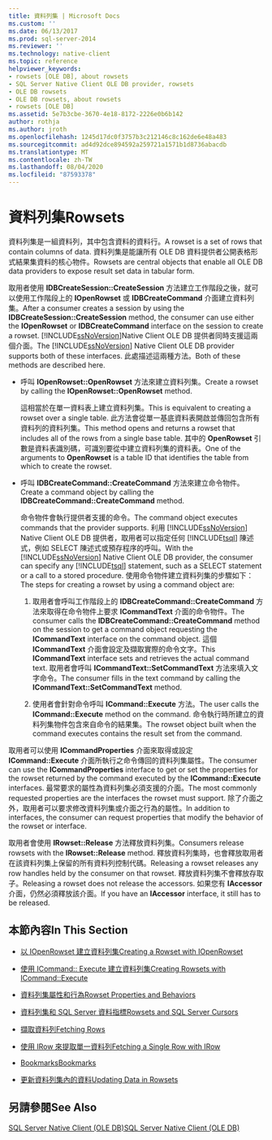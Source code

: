 ```yaml
---
title: 資料列集 | Microsoft Docs
ms.custom: ''
ms.date: 06/13/2017
ms.prod: sql-server-2014
ms.reviewer: ''
ms.technology: native-client
ms.topic: reference
helpviewer_keywords:
- rowsets [OLE DB], about rowsets
- SQL Server Native Client OLE DB provider, rowsets
- OLE DB rowsets
- OLE DB rowsets, about rowsets
- rowsets [OLE DB]
ms.assetid: 5e7b3cbe-3670-4e18-8172-2226e0b6b142
author: rothja
ms.author: jroth
ms.openlocfilehash: 1245d17dc0f3757b3c212146c8c162de6e48a483
ms.sourcegitcommit: ad4d92dce894592a259721a1571b1d8736abacdb
ms.translationtype: MT
ms.contentlocale: zh-TW
ms.lasthandoff: 08/04/2020
ms.locfileid: "87593378"
---
```

# <a name="rowsets"></a><span data-ttu-id="01455-102">資料列集</span><span class="sxs-lookup"><span data-stu-id="01455-102">Rowsets</span></span>
  <span data-ttu-id="01455-103">資料列集是一組資料列，其中包含資料的資料行。</span><span class="sxs-lookup"><span data-stu-id="01455-103">A rowset is a set of rows that contain columns of data.</span></span> <span data-ttu-id="01455-104">資料列集是能讓所有 OLE DB 資料提供者公開表格形式結果集資料的核心物件。</span><span class="sxs-lookup"><span data-stu-id="01455-104">Rowsets are central objects that enable all OLE DB data providers to expose result set data in tabular form.</span></span>  
  
 <span data-ttu-id="01455-105">取用者使用 **IDBCreateSession::CreateSession** 方法建立工作階段之後，就可以使用工作階段上的 **IOpenRowset** 或 **IDBCreateCommand** 介面建立資料列集。</span><span class="sxs-lookup"><span data-stu-id="01455-105">After a consumer creates a session by using the **IDBCreateSession::CreateSession** method, the consumer can use either the **IOpenRowset** or **IDBCreateCommand** interface on the session to create a rowset.</span></span> <span data-ttu-id="01455-106">[!INCLUDE[ssNoVersion](../../includes/ssnoversion-md.md)]Native Client OLE DB 提供者同時支援這兩個介面。</span><span class="sxs-lookup"><span data-stu-id="01455-106">The [!INCLUDE[ssNoVersion](../../includes/ssnoversion-md.md)] Native Client OLE DB provider supports both of these interfaces.</span></span> <span data-ttu-id="01455-107">此處描述這兩種方法。</span><span class="sxs-lookup"><span data-stu-id="01455-107">Both of these methods are described here.</span></span>  
  
-   <span data-ttu-id="01455-108">呼叫 **IOpenRowset::OpenRowset** 方法來建立資料列集。</span><span class="sxs-lookup"><span data-stu-id="01455-108">Create a rowset by calling the **IOpenRowset::OpenRowset** method.</span></span>  
  
     <span data-ttu-id="01455-109">這相當於在單一資料表上建立資料列集。</span><span class="sxs-lookup"><span data-stu-id="01455-109">This is equivalent to creating a rowset over a single table.</span></span> <span data-ttu-id="01455-110">此方法會從單一基底資料表開啟並傳回包含所有資料列的資料列集。</span><span class="sxs-lookup"><span data-stu-id="01455-110">This method opens and returns a rowset that includes all of the rows from a single base table.</span></span> <span data-ttu-id="01455-111">其中的 **OpenRowset** 引數是資料表識別碼，可識別要從中建立資料列集的資料表。</span><span class="sxs-lookup"><span data-stu-id="01455-111">One of the arguments to **OpenRowset** is a table ID that identifies the table from which to create the rowset.</span></span>  
  
-   <span data-ttu-id="01455-112">呼叫 **IDBCreateCommand::CreateCommand** 方法來建立命令物件。</span><span class="sxs-lookup"><span data-stu-id="01455-112">Create a command object by calling the **IDBCreateCommand::CreateCommand** method.</span></span>  
  
     <span data-ttu-id="01455-113">命令物件會執行提供者支援的命令。</span><span class="sxs-lookup"><span data-stu-id="01455-113">The command object executes commands that the provider supports.</span></span> <span data-ttu-id="01455-114">利用 [!INCLUDE[ssNoVersion](../../includes/ssnoversion-md.md)] Native Client OLE DB 提供者，取用者可以指定任何 [!INCLUDE[tsql](../../includes/tsql-md.md)] 陳述式，例如 SELECT 陳述式或預存程序的呼叫。</span><span class="sxs-lookup"><span data-stu-id="01455-114">With the [!INCLUDE[ssNoVersion](../../includes/ssnoversion-md.md)] Native Client OLE DB provider, the consumer can specify any [!INCLUDE[tsql](../../includes/tsql-md.md)] statement, such as a SELECT statement or a call to a stored procedure.</span></span> <span data-ttu-id="01455-115">使用命令物件建立資料列集的步驟如下：</span><span class="sxs-lookup"><span data-stu-id="01455-115">The steps for creating a rowset by using a command object are:</span></span>  
  
    1.  <span data-ttu-id="01455-116">取用者會呼叫工作階段上的 **IDBCreateCommand::CreateCommand** 方法來取得在命令物件上要求 **ICommandText** 介面的命令物件。</span><span class="sxs-lookup"><span data-stu-id="01455-116">The consumer calls the **IDBCreateCommand::CreateCommand** method on the session to get a command object requesting the **ICommandText** interface on the command object.</span></span> <span data-ttu-id="01455-117">這個 **ICommandText** 介面會設定及擷取實際的命令文字。</span><span class="sxs-lookup"><span data-stu-id="01455-117">This **ICommandText** interface sets and retrieves the actual command text.</span></span> <span data-ttu-id="01455-118">取用者會呼叫 **ICommandText::SetCommandText** 方法來填入文字命令。</span><span class="sxs-lookup"><span data-stu-id="01455-118">The consumer fills in the text command by calling the **ICommandText::SetCommandText** method.</span></span>  
  
    2.  <span data-ttu-id="01455-119">使用者會針對命令呼叫 **ICommand::Execute** 方法。</span><span class="sxs-lookup"><span data-stu-id="01455-119">The user calls the **ICommand::Execute** method on the command.</span></span> <span data-ttu-id="01455-120">命令執行時所建立的資料列集物件包含來自命令的結果集。</span><span class="sxs-lookup"><span data-stu-id="01455-120">The rowset object built when the command executes contains the result set from the command.</span></span>  
  
 <span data-ttu-id="01455-121">取用者可以使用 **ICommandProperties** 介面來取得或設定 **ICommand::Execute** 介面所執行之命令傳回的資料列集屬性。</span><span class="sxs-lookup"><span data-stu-id="01455-121">The consumer can use the **ICommandProperties** interface to get or set the properties for the rowset returned by the command executed by the **ICommand::Execute** interfaces.</span></span> <span data-ttu-id="01455-122">最常要求的屬性為資料列集必須支援的介面。</span><span class="sxs-lookup"><span data-stu-id="01455-122">The most commonly requested properties are the interfaces the rowset must support.</span></span> <span data-ttu-id="01455-123">除了介面之外，取用者可以要求修改資料列集或介面之行為的屬性。</span><span class="sxs-lookup"><span data-stu-id="01455-123">In addition to interfaces, the consumer can request properties that modify the behavior of the rowset or interface.</span></span>  
  
 <span data-ttu-id="01455-124">取用者會使用 **IRowset::Release** 方法釋放資料列集。</span><span class="sxs-lookup"><span data-stu-id="01455-124">Consumers release rowsets with the **IRowset::Release** method.</span></span> <span data-ttu-id="01455-125">釋放資料列集時，也會釋放取用者在該資料列集上保留的所有資料列控制代碼。</span><span class="sxs-lookup"><span data-stu-id="01455-125">Releasing a rowset releases any row handles held by the consumer on that rowset.</span></span> <span data-ttu-id="01455-126">釋放資料列集不會釋放存取子。</span><span class="sxs-lookup"><span data-stu-id="01455-126">Releasing a rowset does not release the accessors.</span></span> <span data-ttu-id="01455-127">如果您有 **IAccessor** 介面，仍然必須釋放該介面。</span><span class="sxs-lookup"><span data-stu-id="01455-127">If you have an **IAccessor** interface, it still has to be released.</span></span>  
  
## <a name="in-this-section"></a><span data-ttu-id="01455-128">本節內容</span><span class="sxs-lookup"><span data-stu-id="01455-128">In This Section</span></span>  
  
-   [<span data-ttu-id="01455-129">以 IOpenRowset 建立資料列集</span><span class="sxs-lookup"><span data-stu-id="01455-129">Creating a Rowset with IOpenRowset</span></span>](creating-a-rowset-with-iopenrowset.md)  
  
-   [<span data-ttu-id="01455-130">使用 ICommand:: Execute 建立資料列集</span><span class="sxs-lookup"><span data-stu-id="01455-130">Creating Rowsets with ICommand::Execute</span></span>](creating-rowsets-with-icommand-execute.md)  
  
-   [<span data-ttu-id="01455-131">資料列集屬性和行為</span><span class="sxs-lookup"><span data-stu-id="01455-131">Rowset Properties and Behaviors</span></span>](rowset-properties-and-behaviors.md)  
  
-   [<span data-ttu-id="01455-132">資料列集和 SQL Server 資料指標</span><span class="sxs-lookup"><span data-stu-id="01455-132">Rowsets and SQL Server Cursors</span></span>](rowsets-and-sql-server-cursors.md)  
  
-   [<span data-ttu-id="01455-133">擷取資料列</span><span class="sxs-lookup"><span data-stu-id="01455-133">Fetching Rows</span></span>](fetching-rows.md)  
  
-   [<span data-ttu-id="01455-134">使用 IRow 來提取單一資料列</span><span class="sxs-lookup"><span data-stu-id="01455-134">Fetching a Single Row with IRow</span></span>](fetching-a-single-row-with-irow.md)  
  
-   [<span data-ttu-id="01455-135">Bookmarks</span><span class="sxs-lookup"><span data-stu-id="01455-135">Bookmarks</span></span>](bookmarks.md)  
  
-   [<span data-ttu-id="01455-136">更新資料列集內的資料</span><span class="sxs-lookup"><span data-stu-id="01455-136">Updating Data in Rowsets</span></span>](updating-data-in-rowsets.md)  
  
## <a name="see-also"></a><span data-ttu-id="01455-137">另請參閱</span><span class="sxs-lookup"><span data-stu-id="01455-137">See Also</span></span>  
 [<span data-ttu-id="01455-138">SQL Server Native Client &#40;OLE DB&#41;</span><span class="sxs-lookup"><span data-stu-id="01455-138">SQL Server Native Client &#40;OLE DB&#41;</span></span>](../native-client/ole-db/sql-server-native-client-ole-db.md)  
  
  
